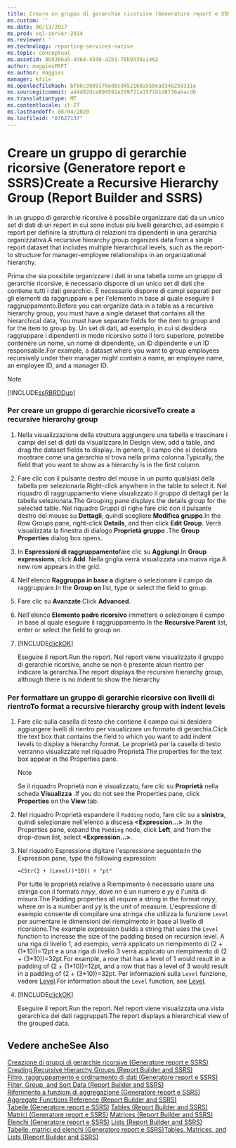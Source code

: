 ```yaml
---
title: Creare un gruppo di gerarchie ricorsive (Generatore report e SSRS) | Microsoft Docs
ms.custom: ''
ms.date: 06/13/2017
ms.prod: sql-server-2014
ms.reviewer: ''
ms.technology: reporting-services-native
ms.topic: conceptual
ms.assetid: 8b830ba5-4d64-4348-a2b1-76b9338a1462
author: maggiesMSFT
ms.author: maggies
manager: kfile
ms.openlocfilehash: bf86c3989170ed8cd452168a558ead348258331e
ms.sourcegitcommit: ad4d92dce894592a259721a1571b1d8736abacdb
ms.translationtype: MT
ms.contentlocale: it-IT
ms.lasthandoff: 08/04/2020
ms.locfileid: "87627137"
---
```

# <a name="create-a-recursive-hierarchy-group-report-builder-and-ssrs"></a><span data-ttu-id="1a9d0-102">Creare un gruppo di gerarchie ricorsive (Generatore report e SSRS)</span><span class="sxs-lookup"><span data-stu-id="1a9d0-102">Create a Recursive Hierarchy Group (Report Builder and SSRS)</span></span>
  <span data-ttu-id="1a9d0-103">In un gruppo di gerarchie ricorsive è possibile organizzare dati da un unico set di dati di un report in cui sono inclusi più livelli gerarchici, ad esempio il report per definire la struttura di relazioni tra dipendenti in una gerarchia organizzativa.</span><span class="sxs-lookup"><span data-stu-id="1a9d0-103">A recursive hierarchy group organizes data from a single report dataset that includes multiple hierarchical levels, such as the report-to structure for manager-employee relationships in an organizational hierarchy.</span></span>  
  
 <span data-ttu-id="1a9d0-104">Prima che sia possibile organizzare i dati in una tabella come un gruppo di gerarchie ricorsive, è necessario disporre di un unico set di dati che contiene tutti i dati gerarchici. È necessario disporre di campi separati per gli elementi da raggruppare e per l'elemento in base al quale eseguire il raggruppamento.</span><span class="sxs-lookup"><span data-stu-id="1a9d0-104">Before you can organize data in a table as a recursive hierarchy group, you must have a single dataset that contains all the hierarchical data, You must have separate fields for the item to group and for the item to group by.</span></span> <span data-ttu-id="1a9d0-105">Un set di dati, ad esempio, in cui si desidera raggruppare i dipendenti in modo ricorsivo sotto il loro superiore, potrebbe contenere un nome, un nome di dipendente, un ID dipendente e un ID responsabile.</span><span class="sxs-lookup"><span data-stu-id="1a9d0-105">For example, a dataset where you want to group employees recursively under their manager might contain a name, an employee name, an employee ID, and a manager ID.</span></span>  
  
> [!NOTE]  
>  [!INCLUDE[ssRBRDDup](../../includes/ssrbrddup-md.md)]  
  
### <a name="to-create-a-recursive-hierarchy-group"></a><span data-ttu-id="1a9d0-106">Per creare un gruppo di gerarchie ricorsive</span><span class="sxs-lookup"><span data-stu-id="1a9d0-106">To create a recursive hierarchy group</span></span>  
  
1.  <span data-ttu-id="1a9d0-107">Nella visualizzazione della struttura aggiungere una tabella e trascinare i campi del set di dati da visualizzare.</span><span class="sxs-lookup"><span data-stu-id="1a9d0-107">In Design view, add a table, and drag the dataset fields to display.</span></span> <span data-ttu-id="1a9d0-108">In genere, il campo che si desidera mostrare come una gerarchia si trova nella prima colonna.</span><span class="sxs-lookup"><span data-stu-id="1a9d0-108">Typically, the field that you want to show as a hierarchy is in the first column.</span></span>  
  
2.  <span data-ttu-id="1a9d0-109">Fare clic con il pulsante destro del mouse in un punto qualsiasi della tabella per selezionarla.</span><span class="sxs-lookup"><span data-stu-id="1a9d0-109">Right-click anywhere in the table to select it.</span></span> <span data-ttu-id="1a9d0-110">Nel riquadro di raggruppamento viene visualizzato il gruppo di dettagli per la tabella selezionata.</span><span class="sxs-lookup"><span data-stu-id="1a9d0-110">The Grouping pane displays the details group for the selected table.</span></span> <span data-ttu-id="1a9d0-111">Nel riquadro Gruppi di righe fare clic con il pulsante destro del mouse su **Dettagli**, quindi scegliere **Modifica gruppo**.</span><span class="sxs-lookup"><span data-stu-id="1a9d0-111">In the Row Groups pane, right-click **Details**, and then click **Edit Group**.</span></span> <span data-ttu-id="1a9d0-112">Verrà visualizzata la finestra di dialogo **Proprietà gruppo** .</span><span class="sxs-lookup"><span data-stu-id="1a9d0-112">The **Group Properties** dialog box opens.</span></span>  
  
3.  <span data-ttu-id="1a9d0-113">In **Espressioni di raggruppamento**fare clic su **Aggiungi**.</span><span class="sxs-lookup"><span data-stu-id="1a9d0-113">In **Group expressions**, click **Add**.</span></span> <span data-ttu-id="1a9d0-114">Nella griglia verrà visualizzata una nuova riga.</span><span class="sxs-lookup"><span data-stu-id="1a9d0-114">A new row appears in the grid.</span></span>  
  
4.  <span data-ttu-id="1a9d0-115">Nell'elenco **Raggruppa in base a** digitare o selezionare il campo da raggruppare.</span><span class="sxs-lookup"><span data-stu-id="1a9d0-115">In the **Group on** list, type or select the field to group.</span></span>  
  
5.  <span data-ttu-id="1a9d0-116">Fare clic su **Avanzate**.</span><span class="sxs-lookup"><span data-stu-id="1a9d0-116">Click **Advanced**.</span></span>  
  
6.  <span data-ttu-id="1a9d0-117">Nell'elenco **Elemento padre ricorsivo** immettere o selezionare il campo in base al quale eseguire il raggruppamento.</span><span class="sxs-lookup"><span data-stu-id="1a9d0-117">In the **Recursive Parent** list, enter or select the field to group on.</span></span>  
  
7.  [!INCLUDE[clickOK](../../includes/clickok-md.md)]  
  
     <span data-ttu-id="1a9d0-118">Eseguire il report.</span><span class="sxs-lookup"><span data-stu-id="1a9d0-118">Run the report.</span></span> <span data-ttu-id="1a9d0-119">Nel report viene visualizzato il gruppo di gerarchie ricorsive, anche se non è presente alcun rientro per indicare la gerarchia.</span><span class="sxs-lookup"><span data-stu-id="1a9d0-119">The report displays the recursive hierarchy group, although there is no indent to show the hierarchy</span></span>  
  
### <a name="to-format-a-recursive-hierarchy-group-with-indent-levels"></a><span data-ttu-id="1a9d0-120">Per formattare un gruppo di gerarchie ricorsive con livelli di rientro</span><span class="sxs-lookup"><span data-stu-id="1a9d0-120">To format a recursive hierarchy group with indent levels</span></span>  
  
1.  <span data-ttu-id="1a9d0-121">Fare clic sulla casella di testo che contiene il campo cui si desidera aggiungere livelli di rientro per visualizzare un formato di gerarchia.</span><span class="sxs-lookup"><span data-stu-id="1a9d0-121">Click the text box that contains the field to which you want to add indent levels to display a hierarchy format.</span></span> <span data-ttu-id="1a9d0-122">Le proprietà per la casella di testo verranno visualizzate nel riquadro Proprietà.</span><span class="sxs-lookup"><span data-stu-id="1a9d0-122">The properties for the text box appear in the Properties pane.</span></span>  
  
    > [!NOTE]  
    >  <span data-ttu-id="1a9d0-123">Se il riquadro Proprietà non è visualizzato, fare clic su **Proprietà** nella scheda **Visualizza** .</span><span class="sxs-lookup"><span data-stu-id="1a9d0-123">If you do not see the Properties pane, click **Properties** on the **View** tab.</span></span>  
  
2.  <span data-ttu-id="1a9d0-124">Nel riquadro Proprietà espandere il `Padding` nodo, fare clic su a **sinistra**, quindi selezionare nell'elenco a discesa **\<Expression...>** .</span><span class="sxs-lookup"><span data-stu-id="1a9d0-124">In the Properties pane, expand the `Padding` node, click **Left**, and from the drop-down list, select **\<Expression...>**.</span></span>  
  
3.  <span data-ttu-id="1a9d0-125">Nel riquadro Espressione digitare l'espressione seguente:</span><span class="sxs-lookup"><span data-stu-id="1a9d0-125">In the Expression pane, type the following expression:</span></span>  
  
     `=CStr(2 + (Level()*10)) + "pt"`  
  
     <span data-ttu-id="1a9d0-126">Per tutte le proprietà relative a Riempimento è necessario usare una stringa con il formato *nnyy*, dove *nn* è un numero e *yy* è l'unità di misura.</span><span class="sxs-lookup"><span data-stu-id="1a9d0-126">The Padding properties all require a string in the format *nnyy*, where *nn* is a number and *yy* is the unit of measure.</span></span> <span data-ttu-id="1a9d0-127">L'espressione di esempio consente di compilare una stringa che utilizza la funzione `Level` per aumentare le dimensioni del riempimento in base al livello di ricorsione.</span><span class="sxs-lookup"><span data-stu-id="1a9d0-127">The example expression builds a string that uses the `Level` function to increase the size of the padding based on recursion level.</span></span> <span data-ttu-id="1a9d0-128">A una riga di livello 1, ad esempio, verrà applicato un riempimento di (2 + (1\*10))=12pt e a una riga di livello 3 verrà applicato un riempimento di (2 + (3\*10))=32pt.</span><span class="sxs-lookup"><span data-stu-id="1a9d0-128">For example, a row that has a level of 1 would result in a padding of (2 + (1\*10))=12pt, and a row that has a level of 3 would result in a padding of (2 + (3\*10))=32pt.</span></span> <span data-ttu-id="1a9d0-129">Per informazioni sulla `Level` funzione, vedere [Level](report-builder-functions-level-function.md).</span><span class="sxs-lookup"><span data-stu-id="1a9d0-129">For information about the `Level` function, see [Level](report-builder-functions-level-function.md).</span></span>  
  
4.  [!INCLUDE[clickOK](../../includes/clickok-md.md)]  
  
     <span data-ttu-id="1a9d0-130">Eseguire il report.</span><span class="sxs-lookup"><span data-stu-id="1a9d0-130">Run the report.</span></span> <span data-ttu-id="1a9d0-131">Nel report viene visualizzata una vista gerarchica dei dati raggruppati.</span><span class="sxs-lookup"><span data-stu-id="1a9d0-131">The report displays a hierarchical view of the grouped data.</span></span>  
  
## <a name="see-also"></a><span data-ttu-id="1a9d0-132">Vedere anche</span><span class="sxs-lookup"><span data-stu-id="1a9d0-132">See Also</span></span>  
 <span data-ttu-id="1a9d0-133">[Creazione di gruppi di gerarchie ricorsive &#40;Generatore report e SSRS&#41;](creating-recursive-hierarchy-groups-report-builder-and-ssrs.md) </span><span class="sxs-lookup"><span data-stu-id="1a9d0-133">[Creating Recursive Hierarchy Groups &#40;Report Builder and SSRS&#41;](creating-recursive-hierarchy-groups-report-builder-and-ssrs.md) </span></span>  
 <span data-ttu-id="1a9d0-134">[Filtro, raggruppamento e ordinamento di dati &#40;Generatore report e SSRS&#41;](filter-group-and-sort-data-report-builder-and-ssrs.md) </span><span class="sxs-lookup"><span data-stu-id="1a9d0-134">[Filter, Group, and Sort Data &#40;Report Builder and SSRS&#41;](filter-group-and-sort-data-report-builder-and-ssrs.md) </span></span>  
 <span data-ttu-id="1a9d0-135">[Riferimento a funzioni di aggregazione &#40;Generatore report e SSRS&#41;](report-builder-functions-aggregate-functions-reference.md) </span><span class="sxs-lookup"><span data-stu-id="1a9d0-135">[Aggregate Functions Reference &#40;Report Builder and SSRS&#41;](report-builder-functions-aggregate-functions-reference.md) </span></span>  
 <span data-ttu-id="1a9d0-136">[Tabelle &#40;Generatore report e SSRS&#41;](tables-report-builder-and-ssrs.md) </span><span class="sxs-lookup"><span data-stu-id="1a9d0-136">[Tables &#40;Report Builder  and SSRS&#41;](tables-report-builder-and-ssrs.md) </span></span>  
 <span data-ttu-id="1a9d0-137">[Matrici &#40;Generatore report e SSRS&#41;](create-a-matrix-report-builder-and-ssrs.md) </span><span class="sxs-lookup"><span data-stu-id="1a9d0-137">[Matrices &#40;Report Builder and SSRS&#41;](create-a-matrix-report-builder-and-ssrs.md) </span></span>  
 <span data-ttu-id="1a9d0-138">[Elenchi &#40;Generatore report e SSRS&#41;](create-invoices-and-forms-with-lists-report-builder-and-ssrs.md) </span><span class="sxs-lookup"><span data-stu-id="1a9d0-138">[Lists &#40;Report Builder and SSRS&#41;](create-invoices-and-forms-with-lists-report-builder-and-ssrs.md) </span></span>  
 [<span data-ttu-id="1a9d0-139">Tabelle, matrici ed elenchi &#40;Generatore report e SSRS&#41;</span><span class="sxs-lookup"><span data-stu-id="1a9d0-139">Tables, Matrices, and Lists &#40;Report Builder and SSRS&#41;</span></span>](tables-matrices-and-lists-report-builder-and-ssrs.md)  
  
  
